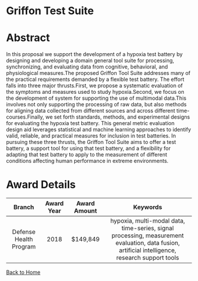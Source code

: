 
Griffon Test Suite
==================

# Abstract


In this proposal we support the development of a hypoxia test battery by designing and developing a domain general tool suite for processing, synchronizing, and evaluating data from cognitive, behavioral, and physiological measures.The proposed Griffon Tool Suite addresses many of the practical requirements demanded by a flexible test battery. The effort falls into three major thrusts.First, we propose a systematic evaluation of the symptoms and measures used to study hypoxia.Second, we focus on the development of system for supporting the use of multimodal data.This involves not only supporting the processing of raw data, but also methods for aligning data collected from different sources and across different time-courses.Finally, we set forth standards, methods, and experimental designs for evaluating the hypoxia test battery. This general metric evaluation design aid leverages statistical and machine learning approaches to identify valid, reliable, and practical measures for inclusion in test batteries. In pursuing these three thrusts, the Griffon Tool Suite aims to offer a test battery, a support tool for using that test battery, and a flexibility for adapting that test battery to apply to the measurement of different conditions affecting human performance in extreme environments.  

# Award Details

|Branch|Award Year|Award Amount|Keywords|
| :---: | :---: | :---: | :---: |
|Defense Health Program|2018|$149,849|hypoxia, multi-modal data, time-series, signal processing, measurement evaluation, data fusion, artificial intelligence, research support tools|
  
  


[Back to Home](https://github.com/chrischow/dod_sbir_awards/DJ/#1815)